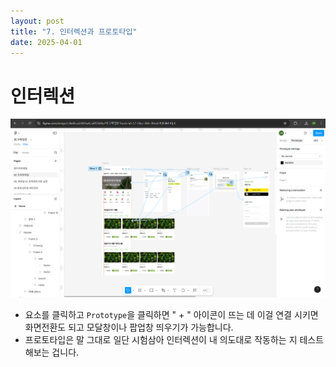 ```yaml
---
layout: post
title: "7. 인터렉션과 프로토타입"
date: 2025-04-01
---
```


# 인터렉션

<div style="text-align: center;">
	<img src="/사진들/피그마/인터렉션과 프로토타입.png" alt="alt text" />
</div>

- 요소를 클릭하고 ```Prototype```을 클릭하면 " + " 아이콘이 뜨는 데 이걸 연결 시키면 화면전환도 되고 모달창이나 팝업창 띄우기가 가능합니다.
- 프로토타입은 말 그대로 일단 시험삼아 인터렉션이 내 의도대로 작동하는 지 테스트 해보는 겁니다.

<br>
